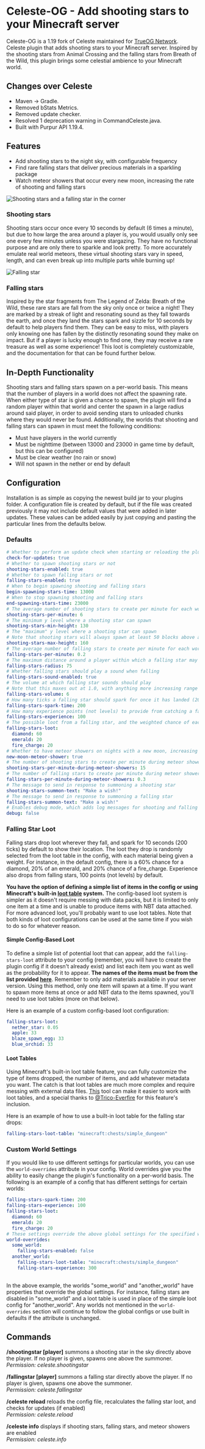 # Celeste-OG - Add shooting stars to your Minecraft server
Celeste-OG is a 1.19 fork of Celeste maintained for [TrueOG Network](https://true-og.net). Celeste plugin that adds shooting stars to your Minecraft server. Inspired by the shooting stars from Animal Crossing and the falling stars from Breath of the Wild, this plugin brings some celestial ambience to your Minecraft world.

## Changes over Celeste
- Maven -> Gradle.
- Removed bStats Metrics.
- Removed update checker.
- Resolved 1 deprecation warning in CommandCeleste.java.
- Built with Purpur API 1.19.4.

## Features
- Add shooting stars to the night sky, with configurable frequency
- Find rare falling stars that deliver precious materials in a sparkling package
- Watch meteor showers that occur every new moon, increasing the rate of shooting and falling stars

![Shooting stars and a falling star in the corner](/images/meteor_shower.gif)

### Shooting stars
Shooting stars occur once every 10 seconds by default (6 times a minute), but due to how large the area around a player is, you would usually only see one every few minutes unless you were stargazing. They have no functional purpose and are only there to sparkle and look pretty.
To more accurately emulate real world meteors, these virtual shooting stars vary in speed, length, and can even break up into multiple parts while burning up!

![Falling star](/images/falling_star_close.gif)

### Falling stars
Inspired by the star fragments from The Legend of Zelda: Breath of the Wild, these rare stars are fall from the sky only once or twice a night! They are marked by a streak of light and resonating sound as they fall towards the earth, and once they land the stars spark and sizzle for 10 seconds by default to help players find them. They can be easy to miss, with players only knowing one has fallen by the distinctly resonating sound they make on impact. But if a player is lucky enough to find one, they may receive a rare treasure as well as some experience! This loot is completely customizable, and the documentation for that can be found further below.

## In-Depth Functionality
Shooting stars and falling stars spawn on a per-world basis. This means that the number of players in a world does not affect the spawning rate. When either type of star is given a chance to spawn, the plugin will find a random player within that world and center the spawn in a large radius around said player, in order to avoid sending stars to unloaded chunks where they would never be found.
Additionally, the worlds that shooting and falling stars can spawn in must meet the following conditions:
- Must have players in the world currently
- Must be nighttime (between 13000 and 23000 in game time by default, but this can be configured)
- Must be clear weather (no rain or snow)
- Will not spawn in the nether or end by default

## Configuration
Installation is as simple as copying the newest build jar to your plugins folder. A configuration file is created by default, but if the file was created previously it may not include default values that were added in later updates. These values can be added easily by just copying and pasting the particular lines from the defaults below.
### Defaults
``` yaml
# Whether to perform an update check when starting or reloading the plugin
check-for-updates: true
# Whether to spawn shooting stars or not
shooting-stars-enabled: true
# Whether to spawn falling stars or not
falling-stars-enabled: true
# When to begin spawning shooting and falling stars
begin-spawning-stars-time: 13000
# When to stop spawning shooting and falling stars
end-spawning-stars-time: 23000
# The average number of shooting stars to create per minute for each world
shooting-stars-per-minute: 6
# The minimum y level where a shooting star can spawn
shooting-stars-min-height: 130
# The "maximum" y level where a shooting star can spawn
# Note that shooting stars will always spawn at least 50 blocks above a player which can overrule this limit
shooting-stars-max-height: 160
# The average number of falling stars to create per minute for each world
falling-stars-per-minute: 0.2
# The maximum distance around a player within which a falling star may spawn
falling-stars-radius: 75
# Whether falling stars should play a sound when falling
falling-stars-sound-enabled: true
# The volume at which falling star sounds should play
# Note that this maxes out at 1.0, with anything more increasing range by a factor of ~15 blocks per step
falling-stars-volume: 6
# How many ticks a falling star should spark for once it has landed (20 ticks is a second)
falling-stars-spark-time: 200
# How many experience points (not levels) to provide from catching a falling star
falling-stars-experience: 100
# The possible loot from a falling star, and the weighted chance of each item appearing
falling-stars-loot:
  diamond: 60
  emerald: 20
  fire_charge: 20
# Whether to have meteor showers on nights with a new moon, increasing the spawn rates
new-moon-meteor-shower: true
# The number of shooting stars to create per minute during meteor showers
shooting-stars-per-minute-during-meteor-showers: 15
# The number of falling stars to create per minute during meteor showers
falling-stars-per-minute-during-meteor-showers: 0.3
# The message to send in response to summoning a shooting star
shooting-stars-summon-text: "Make a wish!"
# The message to send in response to summoning a falling star
falling-stars-summon-text: "Make a wish!"
# Enables debug mode, which adds log messages for shooting and falling stars among other things
debug: false
```
### Falling Star Loot
Falling stars drop loot wherever they fall, and spark for 10 seconds (200 ticks) by default to show their location. The loot they drop is randomly selected from the loot table in the config, with each material being given a weight. For instance, in the default config, there is a 60% chance for a diamond, 20% of an emerald, and 20% chance of a fire_charge. Experience also drops from falling stars, 100 points (not levels) by default.

**You have the option of defining a simple list of items in the config or using Minecraft's built-in [loot table](https://minecraft.fandom.com/wiki/Loot_table) system.** The config-based loot system is simpler as it doesn't require messing with data packs, but it is limited to only one item at a time and is unable to produce items with NBT data attached. For more advanced loot, you'll probably want to use loot tables. Note that both kinds of loot configurations can be used at the same time if you wish to do so for whatever reason.

#### Simple Config-Based Loot

To define a simple list of potential loot that can appear, add the `falling-stars-loot` attribute to your config (remember, you will have to create the plugin config if it doesn't already exist) and list each item you want as well as the probability for it to appear. **The names of the items must be from the list provided [here](https://hub.spigotmc.org/javadocs/spigot/org/bukkit/Material.html)**. Remember to only add materials available in your server version. Using this method, only one item will spawn at a time. If you want to spawn more items at once or add NBT data to the items spawned, you'll need to use loot tables (more on that below).

Here is an example of a custom config-based loot configuration:

``` yaml
falling-stars-loot:
  nether_star: 0.05
  apple: 33
  blaze_spawn_egg: 33
  blue_orchid: 33
 ```

 #### Loot Tables

Using Minecraft's built-in loot table feature, you can fully customize the type of items dropped, the number of items, and add whatever metadata you want. The catch is that loot tables are much more complex and require messing with external data files. [This](https://minecraft.tools/en/loots.php) tool can make it easier to work with loot tables, and a special thanks to [@Trico-Everfire](https://github.com/Trico-Everfire) for this feature's inclusion.

Here is an example of how to use a built-in loot table for the falling star drops:

``` yaml
falling-stars-loot-table: "minecraft:chests/simple_dungeon"
 ```

### Custom World Settings

If you would like to use different settings for particular worlds, you can use the `world-overrides` attribute in your config. World overrides give you the ability to easily change the plugin's functionality on a per-world basis. The following is an example of a config that has different settings for certain worlds:

``` yaml
falling-stars-spark-time: 200
falling-stars-experience: 100
falling-stars-loot:
  diamond: 60
  emerald: 20
  fire_charge: 20
# These settings override the above global settings for the specified worlds
world-overrides:
  some_world:
    falling-stars-enabled: false
  another_world:
    falling-stars-loot-table: "minecraft:chests/simple_dungeon"
    falling-stars-experience: 300
    
```

In the above example, the worlds "some_world" and "another_world" have properties that override the global settings. For instance, falling stars are disabled in "some_world" and a loot table is used in place of the simple loot config for "another_world". Any worlds not mentioned in the `world-overrides` section will continue to follow the global configs or use built in defaults if the attribute is unchanged.

## Commands
**/shootingstar [player]**  summons a shooting star in the sky directly above the player. If no player is given, spawns one above the summoner.  
*Permission: celeste.shootingstar*

**/fallingstar [player]** summons a falling star directly above the player. If no player is given, spawns one above the summoner.  
*Permission: celeste.fallingstar*

**/celeste reload** reloads the config file, recalculates the falling star loot, and checks for updates (if enabled)  
*Permission: celeste.reload*

**/celeste info** displays if shooting stars, falling stars, and meteor showers are enabled  
*Permission: celeste.info*

